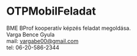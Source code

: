 # OTPMobilFeladat
BME BProf kooperatív képzés feladat megoldása.  
Varga Bence Gyula  
mail: vargabe00@gmail.com  
tel: 06-20-586-2344  
